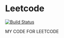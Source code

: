 # Leetcode

[![Build Status](https://travis-ci.com/spurscoder/Leetcode.svg?branch=master)](https://travis-ci.com/spurscoder/Leetcode)

MY CODE FOR LEETCODE
